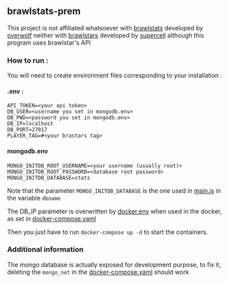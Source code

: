 ## brawlstats-prem

This project is not affiliated whatsoever with [brawlstats](https://www.brawlstats.com/) developed by [overwolf](https://www.overwolf.com) neither with [brawlstars](https://supercell.com/en/games/brawlstars/) developed by [supercell](https://supercell.com/) although this program uses brawlstar's API 

### How to run :

You will need to create environment files corresponding to your installation : 

#### .env :
```
API_TOKEN=<your api token>
DB_USER=<username you set in mongodb.env>
DB_PWD=<password you set in mongodb.env>
DB_IP=localhost
DB_PORT=27017
PLAYER_TAG=#<your brastars tag>
```

#### mongodb.env
```
MONGO_INITDB_ROOT_USERNAME=<your username (usually root)>
MONGO_INITDB_ROOT_PASSWORD=<database root password>
MONGO_INITDB_DATABASE=stats
```

Note that the parameter `MONGO_INITDB_DATABASE` is the one used in [main.js](https://github.com/vsahler/brawlstats-prem/blob/main/main.js) in the variable `dbname`

The DB_IP parameter is overwritten by [docker.env](https://github.com/vsahler/brawlstats-prem/blob/main/docker.env) when used in the docker, as set in [docker-compose.yaml](https://github.com/vsahler/brawlstats-prem/blob/main/docker-compose.yaml)

Then you just have to run `docker-compose up -d` to start the containers.


### Additional information 

The mongo database is actually exposed for development purpose, to fix it, deleting the `mongo_net` in the [docker-compose.yaml](https://github.com/vsahler/brawlstats-prem/blob/main/docker-compose.yaml) should work 

